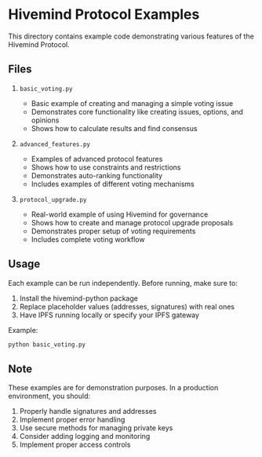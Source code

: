 # Hivemind Protocol Examples

This directory contains example code demonstrating various features of the Hivemind Protocol.

## Files

1. `basic_voting.py`
   - Basic example of creating and managing a simple voting issue
   - Demonstrates core functionality like creating issues, options, and opinions
   - Shows how to calculate results and find consensus

2. `advanced_features.py`
   - Examples of advanced protocol features
   - Shows how to use constraints and restrictions
   - Demonstrates auto-ranking functionality
   - Includes examples of different voting mechanisms

3. `protocol_upgrade.py`
   - Real-world example of using Hivemind for governance
   - Shows how to create and manage protocol upgrade proposals
   - Demonstrates proper setup of voting requirements
   - Includes complete voting workflow

## Usage

Each example can be run independently. Before running, make sure to:

1. Install the hivemind-python package
2. Replace placeholder values (addresses, signatures) with real ones
3. Have IPFS running locally or specify your IPFS gateway

Example:
```bash
python basic_voting.py
```

## Note

These examples are for demonstration purposes. In a production environment, you should:

1. Properly handle signatures and addresses
2. Implement proper error handling
3. Use secure methods for managing private keys
4. Consider adding logging and monitoring
5. Implement proper access controls
